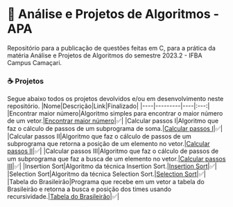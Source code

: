 # 🧪 Análise e Projetos de Algoritmos - APA
Repositório para a publicação de questões feitas em C, para a prática da matéria Análise e Projetos de Algoritmos do semestre 2023.2 - IFBA Campus Camaçari.
### ☕ Projetos
Segue abaixo todos os projetos devolvidos e/ou em desenvolvimento neste repositório.
|Nome|Descrição|Link|Finalizado|
|----|---------|----|:---:|
|Encontrar maior número|Algoritmo simples para encontrar o maior número de um vetor.|[Encontrar maior número](https://github.com/eukaualima/APA-2023.2/blob/main/An%C3%A1lise%20de%20Complexidade%20de%20Algoritmos/Exerc%C3%ADcios/exercicio_1.c)|✅|
|Calcular passos I|Algoritmo que faz o cálculo de passos de um subprograma de soma.|[Calcular passos I](https://github.com/eukaualima/APA-2023.2/blob/main/An%C3%A1lise%20de%20Complexidade%20de%20Algoritmos/Exemplos/exemplo_1.c)|✅|
|Calcular passos II|Algoritmo que faz o cálculo de passos de um subprograma que retorna a posição de um elemento no vetor.|[Calcular passos II](https://github.com/eukaualima/APA-2023.2/blob/main/An%C3%A1lise%20de%20Complexidade%20de%20Algoritmos/Exemplos/exemplo_2.c)|✅|
|Calcular passos III|Algoritmo que faz o cálculo de passos de um subprograma que faz a busca de um elemento no vetor.|[Calcular passos III](https://github.com/eukaualima/APA-2023.2/blob/main/An%C3%A1lise%20de%20Complexidade%20de%20Algoritmos/Exemplos/exemplo_3.c)|✅|
|Insertion Sort|Algoritmo da técnica Insertion Sort.|[Insertion Sort](https://github.com/eukaualima/APA-2023.2/blob/main/An%C3%A1lise%20de%20Complexidade%20de%20Algoritmos/Exerc%C3%ADcios/Algoritmos%20de%20ordena%C3%A7%C3%A3o/ordenacao_insertionsort.c)|✅|
|Selection Sort|Algoritmo da técnica Selection Sort.|[Selection Sort](https://github.com/eukaualima/APA-2023.2/blob/main/An%C3%A1lise%20de%20Complexidade%20de%20Algoritmos/Exerc%C3%ADcios/Algoritmos%20de%20ordena%C3%A7%C3%A3o/ordenacao_selectionsort.c)|✅|
|Tabela do Brasileirão|Programa que recebe em um vetor a tabela do Brasileirão e retorna a busca e posição dos times usando recursividade.|[Tabela do Brasileirão](https://github.com/eukaualima/APA-2023.2/blob/main/An%C3%A1lise%20de%20Complexidade%20de%20Algoritmos/Exemplos/exemplo_2.c)|✅|
